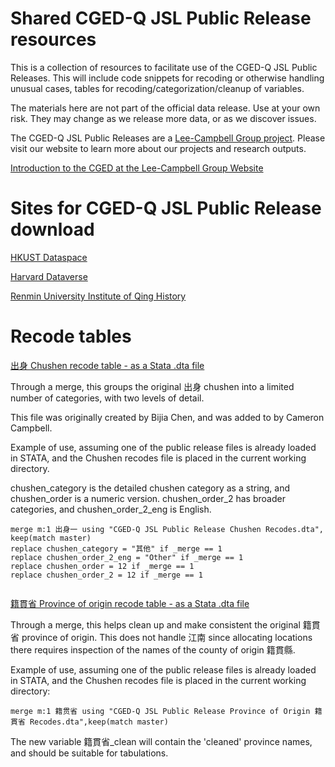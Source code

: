 # Shared CGED-Q JSL Public Release resources
This is a collection of resources to facilitate use of the CGED-Q JSL Public Releases. This will include code snippets for recoding or otherwise handling unusual cases, tables for recoding/categorization/cleanup of variables. 

The materials here are not part of the official data release. Use at your own risk. They may change as we release more data, or as we discover issues. 

The CGED-Q JSL Public Releases are a [Lee-Campbell Group project](https://www.shss.ust.hk/lee-campbell-group). Please visit our website to learn more about our projects and research outputs.

[Introduction to the CGED at the Lee-Campbell Group Website](https://www.shss.ust.hk/lee-campbell-group/projects/china-government-employee-database-qing-cged-q/)

# Sites for CGED-Q JSL Public Release download

[HKUST Dataspace](https://dataspace.ust.hk/dataset.xhtml?persistentId=doi:10.14711/dataset/E9GKRS)

[Harvard Dataverse](https://doi.org/10.7910/DVN/GMQWVZ)

[Renmin University Institute of Qing History](http://39.96.59.69/DownloadFile/DLFile)

# Recode tables

[出身 Chushen recode table - as a Stata .dta file](<CGED-Q JSL Public Release Chushen Recodes.dta>)

Through a merge, this groups the original 出身 chushen into a limited number of categories, with two levels of detail. 

This file was originally created by Bijia Chen, and was added to by Cameron Campbell. 

Example of use, assuming one of the public release files is already loaded in STATA, and the Chushen recodes file is placed in the current working directory.

chushen_category is the detailed chushen category as a string, and chushen_order is a numeric version. chushen_order_2 has broader categories, and chushen_order_2_eng is English.

```
merge m:1 出身一 using "CGED-Q JSL Public Release Chushen Recodes.dta", keep(match master)
replace chushen_category = "其他" if _merge == 1
replace chushen_order_2_eng = "Other" if _merge == 1
replace chushen_order = 12 if _merge == 1
replace chushen_order_2 = 12 if _merge == 1
 
```

[籍貫省 Province of origin recode table - as a Stata .dta file](<CGED-Q JSL Public Release Province of Origin 籍貫省 Recodes.dta>)

Through a merge, this helps clean up and make consistent the original 籍貫省 province of origin. This does not handle 江南 since allocating locations there requires inspection of the names of the county of origin 籍貫縣. 

Example of use, assuming one of the public release files is already loaded in STATA, and the Chushen recodes file is placed in the current working directory:

```
merge m:1 籍贯省 using "CGED-Q JSL Public Release Province of Origin 籍貫省 Recodes.dta",keep(match master)
```

The new variable 籍貫省_clean will contain the 'cleaned' province names, and should be suitable for tabulations.


